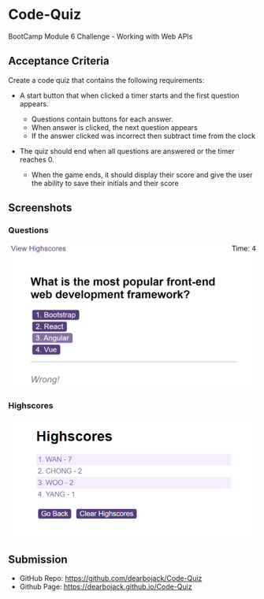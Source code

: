 # Code-Quiz
BootCamp Module 6 Challenge - Working with Web APIs

## Acceptance Criteria

Create a code quiz that contains the following requirements:

* A start button that when clicked a timer starts and the first question appears.
 
  * Questions contain buttons for each answer.
  * When answer is clicked, the next question appears
  * If the answer clicked was incorrect then subtract time from the clock

* The quiz should end when all questions are answered or the timer reaches 0.

  * When the game ends, it should display their score and give the user the ability to save their initials and their score

## Screenshots
### Questions

<img alt="screenshot of the question webpage" src="assets/images/questions.png" width=600px>

### Highscores

<img alt="screenshot of the question webpage" src="assets/images/scores.png" width=600px>

## Submission
- GitHub Repo: https://github.com/dearbojack/Code-Quiz
- Github Page: https://dearbojack.github.io/Code-Quiz